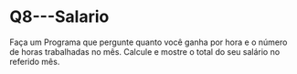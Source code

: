 # Q8---Salario

Faça um Programa que pergunte quanto você ganha por hora e o número de horas trabalhadas no mês. Calcule e mostre o total do seu salário no referido mês.
